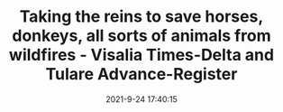 ---
"title": "Taking the reins to save horses, donkeys, all sorts of animals from wildfires - Visalia Times-Delta and Tulare Advance-Register"
"date": "2021-9-24 17:40:15"
"feed_name": "GOOGLENEWSCONSTRUCTION"
"feed_website": "https://news.google.com/search?q=construction%2Bincident&hl=en-US&gl=US&ceid=US:en"
"feed_rss": "https://news.google.com/rss/search?q=construction%2Bincident&hl=en-US&gl=US&ceid=US:en"
"link": "https://www.visaliatimesdelta.com/story/news/2021/09/24/taking-the-reins-to-save-horses-donkeys-and-pigs-from-wildfires/5836748001/"
"file": "_posts/2021-1-1-148339420396d47741ccaf34d6c5ec28a509141d.md"
"accident": "0"
"drilling": "0"
"dead": "0"
"injured": "0"
"where": "unknown site"
"place": "unknown place"
---